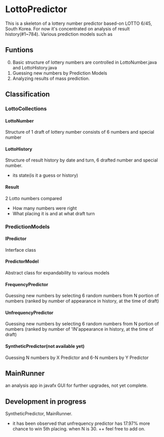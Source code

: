 # LottoPredictor
This is a skeleton of a lottery number predictor based-on LOTTO 6/45, South Korea.
For now it's concentrated on analysis of result history(#1~784). Various prediction models such as 

## Funtions
0. Basic structure of lottery numbers are controlled in LottoNumber.java and LottoHistory.java
1. Guessing new numbers by Prediction Models
2. Analyzing results of mass prediction.

## Classification
### LottoCollections
#### LottoNumber
Structure of 1 draft of lottery number
consists of 6 numbers and special number
#### LottoHistory
Structure of result history by date and turn, 6 drafted number and special number.
+ its state(is it a guess or history)
#### Result
2 Lotto numbers compared
- How many numbers were right
- What placing it is and at what draft turn
### PredictionModels
#### IPredictor
Interface class
#### PredictorModel
Abstract class for expandability to various models
#### FrequencyPredictor
Guessing new numbers by selecting 6 random numbers from N portion of numbers (ranked by number of appearance in history, at the time of draft)
#### UnfrequencyPredictor
Guessing new numbers by selecting 6 random numbers from N portion of numbers (ranked by number of 'IN'appearance in history, at the time of draft)
#### SyntheticPredictor(not available yet)
Guessing N numbers by X Predictor and 6-N numbers by Y Predictor

## MainRunner
an analysis app in javafx GUI for further upgrades, not yet complete.

## Development in progress
SyntheticPredictor, MainRunner.

+ it has been observed that unfrequency predictor has 17.97% more chance to win 5th placing. when N is 30.
++ feel free to add on.
